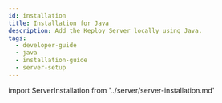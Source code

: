 ```yaml
---
id: installation
title: Installation for Java
description: Add the Keploy Server locally using Java.
tags:
  - developer-guide
  - java
  - installation-guide
  - server-setup
---
```


import ServerInstallation from '../server/server-installation.md'

<ServerInstallation/>
